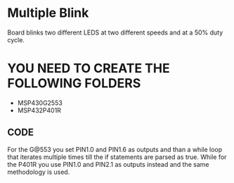 # Multiple Blink
Board blinks two different LEDS at two different speeds and at a 50% duty cycle.


# YOU NEED TO CREATE THE FOLLOWING FOLDERS
* MSP430G2553
* MSP432P401R

## CODE
 For the G@553 you set PIN1.0 and PIN1.6 as outputs and than a while loop that iterates multiple times till the if statements are parsed as true. While for the P401R you use PIN1.0 and PIN2.1 as outputs instead and the same methodology is used. 
